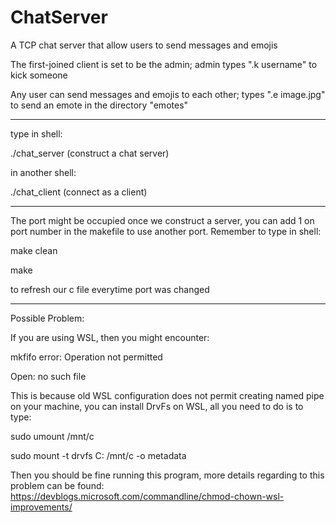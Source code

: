 # ChatServer
A TCP chat server that allow users to send messages and emojis

The first-joined client is set to be the admin; admin types ".k username" to kick someone

Any user can send messages and emojis to each other; types ".e image.jpg" to send an emote in the directory "emotes"

---------------------------------------------------------------------------------

type in shell:

./chat_server (construct a chat server)

in another shell:

./chat_client (connect as a client)

------------------------------------------------------------------------------------

The port might be occupied once we construct a server, you can add 1 on port number in the makefile to use another port. Remember to type in shell:

make clean

make

to refresh our c file everytime port was changed

-------------------------------------------------------------------------------------
Possible Problem:

If you are using WSL, then you might encounter:

mkfifo error: Operation not permitted

Open: no such file

This is because old WSL configuration does not permit creating named pipe on your machine, you can install DrvFs on WSL, all you need to do is to type:

sudo umount /mnt/c

sudo mount -t drvfs C: /mnt/c -o metadata

Then you should be fine running this program, more details regarding to this problem can be found: https://devblogs.microsoft.com/commandline/chmod-chown-wsl-improvements/
